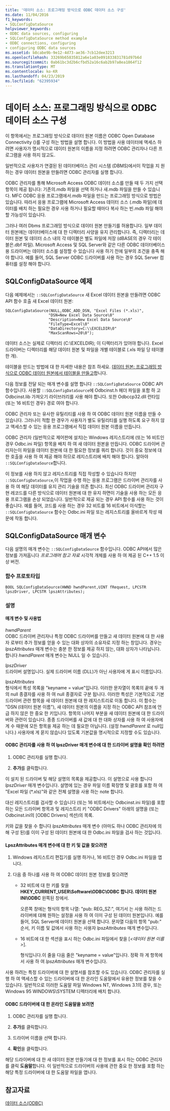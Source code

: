 ```yaml
---
title: '데이터 소스: 프로그래밍 방식으로 ODBC 데이터 소스 구성'
ms.date: 11/04/2016
f1_keywords:
- SQLConfigDataSource
helpviewer_keywords:
- ODBC data sources, configuring
- SQLConfigDataSource method example
- ODBC connections, configuring
- configuring ODBC data sources
ms.assetid: b8cabe9b-9e12-4d73-ae36-7cb12dee3213
ms.openlocfilehash: 33269b65835812a6e1a03e091833831781d97b6d
ms.sourcegitcommit: 0ab61bc3d2b6cfbd52a16c6ab2b97a8ea1864f12
ms.translationtype: MT
ms.contentlocale: ko-KR
ms.lasthandoff: 04/23/2019
ms.locfileid: "62395934"
---
```

# <a name="data-source-programmatically-configuring-an-odbc-data-source"></a>데이터 소스: 프로그래밍 방식으로 ODBC 데이터 소스 구성

이 항목에서는 프로그래밍 방식으로 데이터 원본 이름은 ODBC Open Database Connectivity ()를 구성 하는 방법을 설명 합니다. 이 방법을 사용 데이터에 액세스 하려면 사용자가 명시적으로 데이터 원본의 이름을 지정 하려면 ODBC 관리자나 다른 프로그램을 사용 하지 않고도.

일반적으로 사용자가 연결된 된 데이터베이스 관리 시스템 (DBMS)에서이 작업을 지 원하는 경우 데이터 원본을 만들려면 ODBC 관리자를 실행 합니다.

ODBC 관리자를 통해 Microsoft Access ODBC 데이터 소스를 만들 때 두 가지 선택 항목이 제공 됩니다: 기존의.mdb 파일을 선택 하거나 새.mdb 파일을 만들 수 있습니다. MFC ODBC 응용 프로그램에서.mdb 파일을 만드는 프로그래밍 방식으로 방법은 있습니다. 따라서 응용 프로그램에 Microsoft Access 데이터 소스 (.mdb 파일)에 데이터를 배치 하는 필요한 경우 사용 하거나 필요할 때마다 복사 하는 빈.mdb 파일 해야 할 가능성이 있습니다.

그러나 여러 Dbms 프로그래밍 방식으로 데이터 원본 만들기를 허용합니다. 일부 데이터 원본에는 데이터베이스에 대 한 디렉터리 사양을 유지 관리합니다. 즉, 디렉터리는 데이터 원본 및 데이터 소스 내의 각 테이블은 별도 파일에 저장 (dBASE의 경우 각 테이블은.dbf 파일). Microsoft Access 및 SQL Server와 같은 다른 ODBC 데이터베이스용 드라이버는 데이터 소스를 설정할 수 있습니다 사용 하기 전에 일부의 조건을 충족 해야 합니다. 예를 들어, SQL Server ODBC 드라이버를 사용 하는 경우 SQL Server 컴퓨터를 설정 해야 합니다.

##  <a name="_core_sqlconfigdatasource_example"></a> SQLConfigDataSource 예제

다음 예제에서는 `::SQLConfigDataSource` 새 Excel 데이터 원본을 만들려면 ODBC API 함수 호출 새 Excel 데이터 원본:

```
SQLConfigDataSource(NULL,ODBC_ADD_DSN, "Excel Files (*.xls)",
                   "DSN=New Excel Data Source\0"
                   "Description=New Excel Data Source\0"
                   "FileType=Excel\0"
                   "DataDirectory=C:\\EXCELDIR\0"
                   "MaxScanRows=20\0");
```

데이터 소스는 실제로 디렉터리 (C:\EXCELDIR); 이 디렉터리가 있어야 합니다. Excel 드라이버는 디렉터리를 해당 데이터 원본 및 파일을 개별 테이블로 (.xls 파일 당 테이블 한 개).

테이블을 만드는 방법에 대 한 자세한 내용은 참조 하세요. [데이터 원본: 프로그래밍 방식으로 ODBC 데이터 원본에서 테이블을 만들고](../../data/odbc/data-source-programmatically-creating-a-table-in-an-odbc-data-source.md)합니다.

다음 정보를 전달 되는 매개 변수를 설명 합니다 `::SQLConfigDataSource` ODBC API 함수입니다. 사용할 `::SQLConfigDataSource`에 Odbcinst.h 헤더 파일을 포함 하 고 Odbcinst.lib 가져오기 라이브러리를 사용 해야 합니다. 또한 Odbccp32.dll 런타임 (또는 16 비트인 경우) 경로 여야 합니다.

ODBC 관리자 또는 유사한 유틸리티를 사용 하 여 ODBC 데이터 원본 이름을 만들 수 있습니다. 그러나이 적합 한 경우가 사용자가 별도 유틸리티를 실행 하도록 요구 하지 않고 액세스할 수 있는 응용 프로그램에서 직접 데이터 원본 이름을 만듭니다.

ODBC 관리자 (일반적으로 제어판에 설치)는 Windows 레지스트리에 (또는 16 비트인 경우 Odbc.ini 파일) 항목을 배치 하 여 새 데이터 원본을 만듭니다. ODBC 드라이버 관리자는이 파일을 데이터 원본에 대 한 필요한 정보를 쿼리 합니다. 것이 중요 정보에 대 한 호출을 사용 하 여 제공 해야 하므로 레지스트리에 배치 해야 합니다. 알아야 `::SQLConfigDataSource`합니다.

이 정보를 사용 하지 않고 레지스트리를 직접 작성할 수 있습니다 하지만 `::SQLConfigDataSource`,이 작업을 수행 하는 응용 프로그램은 드라이버 관리자를 사용 하 여 해당 데이터를 유지 관리 기술을 의존 합니다. 최신 ODBC 드라이버 관리자 구현 레코드를 다른 방식으로 데이터 원본에 대 한 유지 하면이 기술을 사용 하는 모든 응용 프로그램을 손상 되었습니다. 일반적으로 제공 되는 경우 API 함수를 사용 하는 것이 좋습니다. 예를 들어, 코드를 사용 하는 경우 32 비트를 16 비트에서 이식할는 `::SQLConfigDataSource` 함수는 Odbc.ini 파일 또는 레지스트리를 올바르게 작성 때문에 작동 합니다.

##  <a name="_core_sqlconfigdatasource_parameters"></a> SQLConfigDataSource 매개 변수

다음 설명의 매개 변수는 `::SQLConfigDataSource` 함수입니다. ODBC API에서 많은 정보를 가져옵니다 *프로그래머 참고 자료* 시각적 개체를 사용 하 여 제공 된 C++ 1.5 이상 버전.

###  <a name="_core_function_prototype"></a> 함수 프로토타입

```
BOOL SQLConfigDataSource(HWND hwndParent,UINT fRequest, LPCSTR lpszDriver, LPCSTR lpszAttributes);
```

### <a name="remarks"></a>설명

####  <a name="_core_parameters_and_usage"></a> 매개 변수 및 사용법

*hwndParent*<br/>
ODBC 드라이버 관리자나 특정 ODBC 드라이버를 만들고 새 데이터 원본에 대 한 사용자 로부터 추가 정보를 얻을 수 있는 대화 상자의 소유자로 지정 하는 창입니다. 경우는 *lpszAttributes* 매개 변수는 충분 한 정보를 제공 하지 않는, 대화 상자가 나타납니다. 합니다 *hwndParent* 매개 변수는 NULL 일 수 있습니다.

*lpszDriver*<br/>
드라이버 설명입니다. 실제 드라이버 이름 (DLL)가 아닌 사용자에 게 표시 이름입니다.

*lpszAttributes*<br/>
형식에서 특성 목록을 "keyname = value"입니다. 이러한 문자열이 목록의 끝에 두 개의 null 종결자를 사용 하 여 null 종결자로 구분 됩니다. 이러한 특성은 기본적으로 기본 드라이버 관련 항목을 새 데이터 원본에 대 한 레지스트리로 이동 합니다. 이 함수는 "DSN (데이터 원본 이름"), 새 데이터 원본의 이름을 지정 하는 ODBC API 참조에 언급 하지 않은 한 중요 한 키입니다. 항목의 나머지 부분을 새 데이터 원본에 대 한 드라이버와 관련이 있습니다. 종종 드라이버를 새 값에 대 한 대화 상자를 사용 하 여 사용자에 게 수 때문에 모든 항목을 제공 하는 데 필요한 아닙니다. (설정 *hwndParent* 로 null입니다.) 사용자에 게 묻지 않습니다 있도록 기본값을 명시적으로 지정할 수도 있습니다.

#### <a name="to-determine-the-description-of-a-driver-for-the-lpszdriver-parameter-using-odbc-administrator"></a>ODBC 관리자를 사용 하 여 lpszDriver 매개 변수에 대 한 드라이버 설명을 확인 하려면

1. ODBC 관리자를 실행 합니다.

1. **추가**를 클릭합니다.

이 설치 된 드라이버 및 해당 설명의 목록을 제공합니다. 이 설명으로 사용 합니다 *lpszDriver* 매개 변수입니다. 설명에 있는 경우 파일 이름 확장명 및 괄호를 포함 하 여 "Excel 파일 (*.xls)"와 같은 전체 설명을 사용 하는 note 합니다.

대신 레지스트리를 검사할 수 있습니다 (또는 16 비트에서는 Odbcinst.ini 파일)를 포함 하는 모든 드라이버 항목과 및 레지스트리 키 "ODBC Drivers" 아래의 설명을 (또는 Odbcinst.ini의 [ODBC Drivers] 섹션)의 목록.

키와 값을 찾을 수 합니다 *lpszAttributes* 매개 변수 (아마도 하나 ODBC 관리자에 의해 구성 된)를 이미 구성 된 데이터 원본에 대 한 Odbc.ini 파일을 검사 하는 것입니다.

#### <a name="to-find-keynames-and-values-for-the-lpszattributes-parameter"></a>LpszAttributes 매개 변수에 대 한 키 및 값을 찾으려면

1. Windows 레지스트리 편집기를 실행 하거나, 16 비트인 경우 Odbc.ini 파일을 엽니다.

1. 다음 중 하나를 사용 하 여 ODBC 데이터 원본 정보를 찾으려면

   - 32 비트에 대 한 키를 찾을 **HKEY_CURRENT_USER\Software\ODBC\ODBC 합니다. 데이터 원본 INI\ODBC** 왼쪽된 창에서.

      오른쪽 창에는 형식의 항목 나열: "pub: REG_SZ:*<data source name>*", 여기서 *<data source name>* 는 사용 하려는 드라이버에 대해 원하는 설정을 사용 하 여 이미 구성 된 데이터 원본입니다. 예를 들어, SQL Server에 데이터 원본을 선택 합니다. 문자열 다음의 항목 "pub:" 순서, 키 이름 및 값에서 사용 하는 사용자 *lpszAttributes* 매개 변수입니다.

   - 16 비트에 대 한 섹션을 표시 하는 Odbc.ini 파일에서 찾을 [*\<데이터 원본 이름 >*].

      형식입니다.이 줄을 다음 줄은 "keyname = value"입니다. 정확 하 게 항목에서 사용 하 여 *lpszAttributes* 매개 변수입니다.

사용 하려는 특정 드라이버에 대 한 설명서를 참조할 수도 있습니다. ODBC 관리자를 실행 하 여 액세스할 수 있는 드라이버에 대 한 온라인 도움말에서 유용한 정보를 찾을 수 있습니다. 일반적으로 이러한 도움말 파일 Windows NT, Windows 3.1의 경우, 또는 Windows 95 WINDOWS\SYSTEM 디렉터리에 배치 합니다.

#### <a name="to-obtain-online-help-for-your-odbc-driver"></a>ODBC 드라이버에 대 한 온라인 도움말을 보려면

1. ODBC 관리자를 실행 합니다.

1. **추가**를 클릭합니다.

1. 드라이버 이름을 선택 합니다.

1. **확인**을 클릭합니다.

해당 드라이버에 대 한 새 데이터 원본 만들기에 대 한 정보를 표시 하는 ODBC 관리자를 클릭 **도움말**합니다. 이 일반적으로 드라이버의 사용에 관한 중요 한 정보를 포함 하는 해당 특정 드라이버에 대 한 도움말 파일을 엽니다.

## <a name="see-also"></a>참고자료

[데이터 소스(ODBC)](../../data/odbc/data-source-odbc.md)
